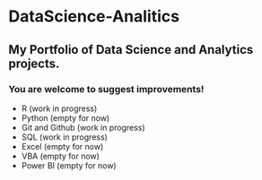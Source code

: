 # DataScience-Analitics
## My Portfolio of Data Science and Analytics projects.
### You are welcome to suggest improvements!

- R (work in progress)
- Python (empty for now)
- Git and Github (work in progress)
- SQL (work in progress)
- Excel (empty for now)
- VBA (empty for now)
- Power BI (empty for now)
